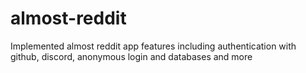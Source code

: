 # almost-reddit
Implemented almost reddit app features including authentication with github, discord, anonymous login and databases and more 
